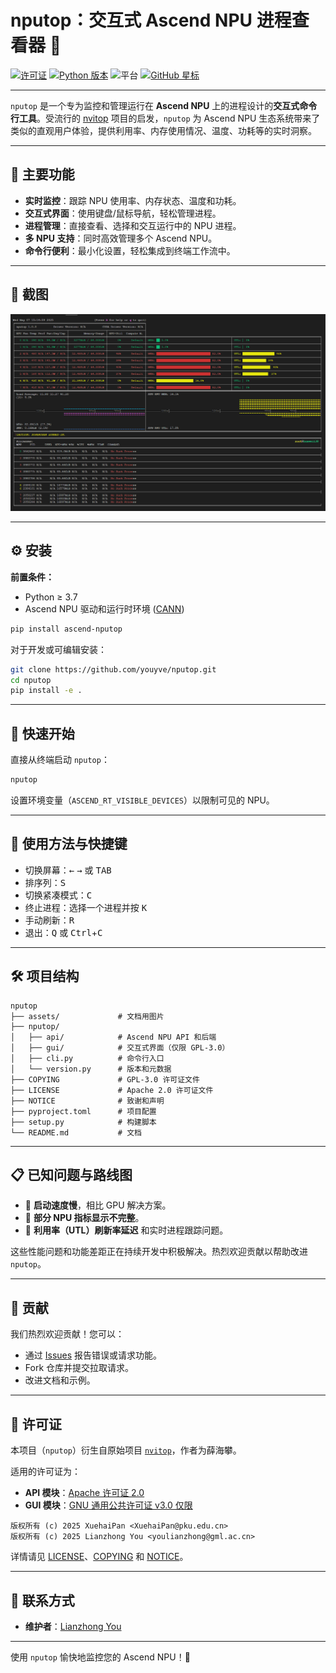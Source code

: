 # nputop：交互式 Ascend NPU 进程查看器 🚀

[![许可证](https://img.shields.io/badge/license-Apache%202.0%20%7C%20GPLv3-blue.svg)](LICENSE)
[![Python 版本](https://img.shields.io/badge/python-3.7%2B-blue.svg)](https://www.python.org/)
![平台](https://img.shields.io/badge/platform-linux-green)
[![GitHub 星标](https://img.shields.io/github/stars/youyve/nputop?label=stars&logo=github&color=brightgreen)](https://github.com/youyve/nputop/stargazers)

---

`nputop` 是一个专为监控和管理运行在 **Ascend NPU** 上的进程设计的**交互式命令行工具**。受流行的 [nvitop](https://github.com/XuehaiPan/nvitop) 项目的启发，`nputop` 为 Ascend NPU 生态系统带来了类似的直观用户体验，提供利用率、内存使用情况、温度、功耗等的实时洞察。

---

## 🌟 主要功能

* **实时监控**：跟踪 NPU 使用率、内存状态、温度和功耗。
* **交互式界面**：使用键盘/鼠标导航，轻松管理进程。
* **进程管理**：直接查看、选择和交互运行中的 NPU 进程。
* **多 NPU 支持**：同时高效管理多个 Ascend NPU。
* **命令行便利**：最小化设置，轻松集成到终端工作流中。

---

## 📸 截图

![](assets/nputop_2025_0507.jpg)

---

## ⚙️ 安装

**前置条件：**

* Python ≥ 3.7
* Ascend NPU 驱动和运行时环境 ([CANN](https://www.hiascend.com/software/cann/commercial))

```bash
pip install ascend-nputop
```

对于开发或可编辑安装：

```bash
git clone https://github.com/youyve/nputop.git
cd nputop
pip install -e .
```

---

## 🚀 快速开始

直接从终端启动 `nputop`：

```bash
nputop
```

设置环境变量（`ASCEND_RT_VISIBLE_DEVICES`）以限制可见的 NPU。

---

## 🔑 使用方法与快捷键

* 切换屏幕：<kbd>←</kbd> <kbd>→</kbd> 或 <kbd>TAB</kbd>
* 排序列：<kbd>S</kbd>
* 切换紧凑模式：<kbd>C</kbd>
* 终止进程：选择一个进程并按 <kbd>K</kbd>
* 手动刷新：<kbd>R</kbd>
* 退出：<kbd>Q</kbd> 或 <kbd>Ctrl</kbd>+<kbd>C</kbd>

---

## 🛠️ 项目结构

```
nputop
├── assets/             # 文档用图片
├── nputop/
│   ├── api/            # Ascend NPU API 和后端
│   ├── gui/            # 交互式界面（仅限 GPL-3.0）
│   ├── cli.py          # 命令行入口
│   └── version.py      # 版本和元数据
├── COPYING             # GPL-3.0 许可证文件
├── LICENSE             # Apache 2.0 许可证文件
├── NOTICE              # 致谢和声明
├── pyproject.toml      # 项目配置
├── setup.py            # 构建脚本
└── README.md           # 文档
```

---

## 📋 已知问题与路线图

* 🚧 **启动速度慢**，相比 GPU 解决方案。
* 🚧 **部分 NPU 指标显示不完整**。
* 🚧 **利用率（UTL）刷新率延迟** 和实时进程跟踪问题。

这些性能问题和功能差距正在持续开发中积极解决。热烈欢迎贡献以帮助改进 `nputop`。

---

## 🤝 贡献

我们热烈欢迎贡献！您可以：

* 通过 [Issues](https://github.com/youyve/nputop/issues) 报告错误或请求功能。
* Fork 仓库并提交拉取请求。
* 改进文档和示例。

---

## 📃 许可证

本项目（`nputop`）衍生自原始项目 [`nvitop`](https://github.com/XuehaiPan/nvitop)，作者为薛海攀。

适用的许可证为：

* **API 模块**：[Apache 许可证 2.0](https://www.apache.org/licenses/LICENSE-2.0)
* **GUI 模块**：[GNU 通用公共许可证 v3.0 仅限](https://www.gnu.org/licenses/gpl-3.0.html)

```
版权所有 (c) 2025 XuehaiPan <XuehaiPan@pku.edu.cn>
版权所有 (c) 2025 Lianzhong You <youlianzhong@gml.ac.cn>
```

详情请见 [LICENSE](LICENSE)、[COPYING](COPYING) 和 [NOTICE](NOTICE)。

---

## 📧 联系方式

* **维护者**：[Lianzhong You](mailto:youlianzhong@gml.ac.cn)

---

使用 `nputop` 愉快地监控您的 Ascend NPU！🎉